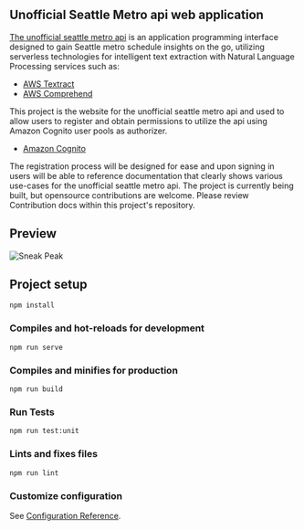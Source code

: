 ## Unofficial Seattle Metro api web application
[The unofficial seattle metro api](https://github.com/walimorris/unofficial-seattle-metro-api) is an application programming interface designed to gain Seattle 
metro schedule insights on the go, utilizing serverless technologies for intelligent text extraction with Natural Language Processing services such as: 
* [AWS Textract](https://aws.amazon.com/textract/)
* [AWS Comprehend](https://aws.amazon.com/comprehend/)

This project is the website for the unofficial seattle metro api and used to allow users to register and obtain permissions to utilize the api using Amazon Cognito
user pools as authorizer. 

* [Amazon Cognito](https://aws.amazon.com/cognito/)

The registration process will be designed for ease and upon signing in users will be able to reference documentation that clearly shows various use-cases for the 
unofficial seattle metro api. The project is currently being built, but opensource contributions are welcome. Please review Contribution docs within this project's 
repository. 

## Preview

![Sneak Peak](https://u-sea-metro.s3.us-west-2.amazonaws.com/unofficial-seattle-metro-login.png)

## Project setup
```
npm install
```

### Compiles and hot-reloads for development
```
npm run serve
```

### Compiles and minifies for production
```
npm run build
```

### Run Tests
```
npm run test:unit
```

### Lints and fixes files
```
npm run lint
```

### Customize configuration
See [Configuration Reference](https://cli.vuejs.org/config/).
